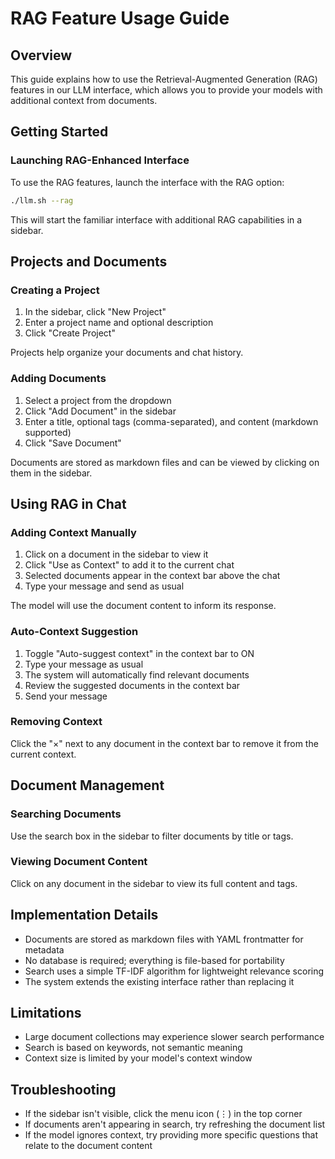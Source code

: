 # RAG Feature Usage Guide

## Overview
This guide explains how to use the Retrieval-Augmented Generation (RAG) features in our LLM interface, which allows you to provide your models with additional context from documents.

## Getting Started

### Launching RAG-Enhanced Interface
To use the RAG features, launch the interface with the RAG option:

```bash
./llm.sh --rag
```

This will start the familiar interface with additional RAG capabilities in a sidebar.

## Projects and Documents

### Creating a Project
1. In the sidebar, click "New Project"
2. Enter a project name and optional description
3. Click "Create Project"

Projects help organize your documents and chat history.

### Adding Documents
1. Select a project from the dropdown
2. Click "Add Document" in the sidebar
3. Enter a title, optional tags (comma-separated), and content (markdown supported)
4. Click "Save Document"

Documents are stored as markdown files and can be viewed by clicking on them in the sidebar.

## Using RAG in Chat

### Adding Context Manually
1. Click on a document in the sidebar to view it
2. Click "Use as Context" to add it to the current chat
3. Selected documents appear in the context bar above the chat
4. Type your message and send as usual

The model will use the document content to inform its response.

### Auto-Context Suggestion
1. Toggle "Auto-suggest context" in the context bar to ON
2. Type your message as usual
3. The system will automatically find relevant documents
4. Review the suggested documents in the context bar
5. Send your message

### Removing Context
Click the "×" next to any document in the context bar to remove it from the current context.

## Document Management

### Searching Documents
Use the search box in the sidebar to filter documents by title or tags.

### Viewing Document Content
Click on any document in the sidebar to view its full content and tags.

## Implementation Details
- Documents are stored as markdown files with YAML frontmatter for metadata
- No database is required; everything is file-based for portability
- Search uses a simple TF-IDF algorithm for lightweight relevance scoring
- The system extends the existing interface rather than replacing it

## Limitations
- Large document collections may experience slower search performance
- Search is based on keywords, not semantic meaning
- Context size is limited by your model's context window

## Troubleshooting
- If the sidebar isn't visible, click the menu icon (⋮) in the top corner
- If documents aren't appearing in search, try refreshing the document list
- If the model ignores context, try providing more specific questions that relate to the document content